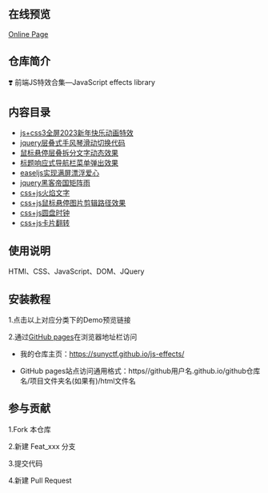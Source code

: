## 在线预览

[Online Page](https://sunyctf.github.io/js-effects/)

## 仓库简介

❣️ 前端JS特效合集—JavaScript effects library

## 内容目录

- [js+css3全屏2023新年快乐动画特效](https://sunyctf.github.io/js-effects/js+css3全屏2023新年快乐动画特效/index.html)
- [jquery层叠式手风琴滑动切换代码](https://sunyctf.github.io/js-effects/jquery层叠式手风琴滑动切换代码/index.html)
- [鼠标悬停层叠拆分文字动态效果](https://sunyctf.github.io/js-effects/鼠标悬停层叠拆分文字动态效果/index.html)
- [标题响应式导航栏菜单弹出效果](https://sunyctf.github.io/js-effects/标题响应式导航栏菜单弹出效果/index.html)
- [easeljs实现满屏漂浮爱心](https://sunyctf.github.io/js-effects/easeljs实现满屏漂浮爱心/index.html)
- [jquery黑客帝国矩阵雨](https://sunyctf.github.io/js-effects/jquery黑客帝国矩阵雨/index.html)
- [css+js火焰文字](https://sunyctf.github.io/js-effects/css+js火焰文字/index.html)
- [css+js鼠标悬停图片剪辑路径效果](https://sunyctf.github.io/js-effects/css+js鼠标悬停图片剪辑路径效果/index.html)
- [css+js圆盘时钟](https://sunyctf.github.io/js-effects/css+js圆盘时钟/index.html)
- [css+js卡片翻转](https://sunyctf.github.io/js-effects/css+js卡片翻转/index.html) 

## 使用说明

HTMl、CSS、JavaScript、DOM、JQuery

## 安装教程

1.点击以上对应分类下的Demo预览链接

2.通过[GitHub pages](https://pages.github.com/ "去了解GitHub pages")在浏览器地址栏访问

- 我的仓库主页：https://sunyctf.github.io/js-effects/

- GitHub pages站点访问通用格式：https//github用户名.github.io/github仓库名/项目文件夹名(如果有)/html文件名

## 参与贡献

1.Fork 本仓库

2.新建 Feat_xxx 分支

3.提交代码

4.新建 Pull Request
